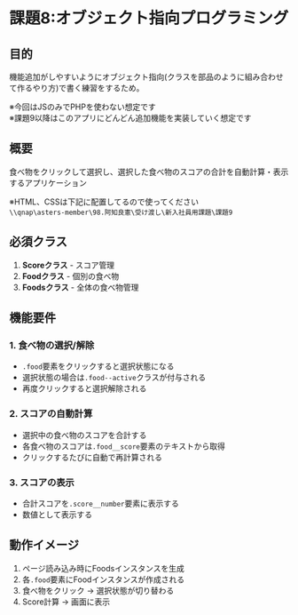 # 課題8:オブジェクト指向プログラミング

## 目的
機能追加がしやすいようにオブジェクト指向(クラスを部品のように組み合わせて作るやり方)で書く練習をするため。

※今回はJSのみでPHPを使わない想定です  
※課題9以降はこのアプリにどんどん追加機能を実装していく想定です

## 概要
食べ物をクリックして選択し、選択した食べ物のスコアの合計を自動計算・表示するアプリケーション

※HTML、CSSは下記に配置してるので使ってください  
`\\qnap\asters-member\98.阿知良憲\受け渡し\新入社員用課題\課題9`

## 必須クラス

1. **Scoreクラス** - スコア管理
2. **Foodクラス** - 個別の食べ物
3. **Foodsクラス** - 全体の食べ物管理

## 機能要件

### 1. 食べ物の選択/解除
- `.food`要素をクリックすると選択状態になる
- 選択状態の場合は`.food--active`クラスが付与される
- 再度クリックすると選択解除される

### 2. スコアの自動計算
- 選択中の食べ物のスコアを合計する
- 各食べ物のスコアは`.food__score`要素のテキストから取得
- クリックするたびに自動で再計算される

### 3. スコアの表示
- 合計スコアを`.score__number`要素に表示する
- 数値として表示する

## 動作イメージ

1. ページ読み込み時にFoodsインスタンスを生成
2. 各`.food`要素にFoodインスタンスが作成される
3. 食べ物をクリック → 選択状態が切り替わる
4. Score計算 → 画面に表示
